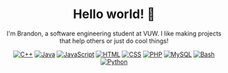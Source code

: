 <h1 align="center">Hello world! 👋</h1>
<p align="center">I'm Brandon, a software engineering student at VUW. I like making projects that help others or just do cool things!</p>
<p align="center">
  <a href="https://isocpp.org"                                    ><img alt="C++"        src="https://img.shields.io/badge/Native-C++-brightgreen"       /></a>
  <a href="https://go.java"                                       ><img alt="Java"       src="https://img.shields.io/badge/JVM-Java-green"         /></a>
  <a href="https://www.typescriptlang.org"                        ><img alt="JavaScript" src="https://img.shields.io/badge/Web-JavaScript-yellowgreen"   /></a>
  <a href="https://www.typescriptlang.org"                        ><img alt="HTML"       src="https://img.shields.io/badge/Web-HTML-yellow"         /></a>
  <a href="https://www.typescriptlang.org"                        ><img alt="CSS"        src="https://img.shields.io/badge/Web-CSS-orange"          /></a>
  <a href="https://www.php.net"                                   ><img alt="PHP"        src="https://img.shields.io/badge/Web-PHP-red"          /></a>
  <a href="https://www.mysql.com"                                 ><img alt="MySQL"      src="https://img.shields.io/badge/DB-MySQL-blue"         /></a>
  <a href="https://www.gnu.org/software/bash/"                    ><img alt="Bash"       src="https://img.shields.io/badge/Shell-Bash-lightgrey"       /></a>
  <a href="https://www.python.org"                                ><img alt="Python"     src="https://img.shields.io/badge/Script-Python-ff69b4"    /></a>
</p>
<!--
**brandiny/brandiny** is a ✨ _special_ ✨ repository because its `README.md` (this file) appears on your GitHub profile.

Here are some ideas to get you started:

- 🔭 I’m currently working on ...
- 🌱 I’m currently learning ...
- 👯 I’m looking to collaborate on ...
- 🤔 I’m looking for help with ...
- 💬 Ask me about ...
- 📫 How to reach me: ...
- 😄 Pronouns: ...
- ⚡ Fun fact: ...
-->
